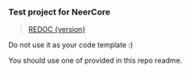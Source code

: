 ﻿### Test project for NeerCore

> <a href="/docs-{version}">REDOC {version}</a>

Do not use it as your code template :)

You should use one of provided in this repo readme.
